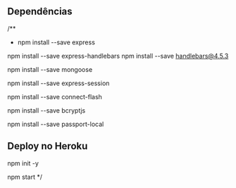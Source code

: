 Dependências 
--------------------

/**
 * npm install --save express

npm install --save express-handlebars
npm install --save handlebars@4.5.3




npm install --save mongoose 

npm install --save express-session

npm install --save connect-flash

npm install --save bcryptjs

npm install --save passport-local


Deploy no Heroku
--------------------
npm init -y

npm start
*/

